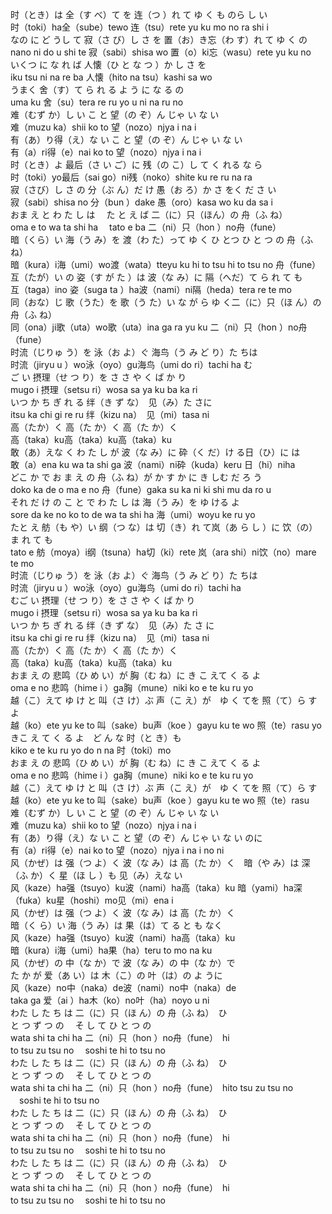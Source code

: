 时（とき）は 全（す べ）て を 连（つ ）れ て ゆ く も のら し い  
时（toki）ha全（sube）tewo 连（tsu）rete yu ku mo no ra shi i  
なの に ど うし て 寂（さ び）し さ を 置（お）き忘（わ す）れ て ゆ く の  
nano ni do u shi te 寂（sabi）shisa wo 置（o）ki忘（wasu）rete yu ku no   
いくつ に な れ ば 人懐（ひ と な つ ）か し さ を  
iku tsu ni na re ba 人懐（hito na tsu）kashi sa wo   
うまく 舍（す）て ら れ る よ う に な る の  
uma ku 舍（su）tera re ru yo u ni na ru no   
难（むず か）し い こ と 望（の ぞ）ん じゃ い な い  
难（muzu ka）shii ko to 望（nozo）njya i na i   
有（あ）り得（え）な い こ と 望（の ぞ）ん じゃ い な い  
有（a）ri得（e）nai ko to 望（nozo）njya i na i   
时（とき）よ 最后（さ い ご）に 残（の こ）し て く れる な ら  
时（toki）yo最后（sai go）ni残（noko）shite ku re ru na ra  
寂（さび）し さ の 分（ぶ ん）だ け 愚（お ろ）か さ をく だ さ い  
寂（sabi）shisa no 分（bun ）dake 愚（oro）kasa wo ku da sa i  
おま え と わ た し は　 た と え ば 二（に）只（ほん）の 舟（ふ ね）  
oma e to wa ta shi ha 　tato e ba 二（ni）只（hon ）no舟（fune）  
暗（くら）い 海（う み）を 渡（わ た）って ゆ く ひ とつ ひ と つ の 舟（ふ ね）  
暗（kura）i海（umi）wo渡（wata）tteyu ku hi to tsu hi to tsu no 舟（fune）  
互（たが）い の 姿（す が た ）は 波（な み）に 隔（へだ）て ら れ て も  
互（taga）ino 姿（suga ta ）ha波（nami）ni隔（heda）tera re te mo  
同（おな）じ 歌（うた）を 歌（う た）い な が ら ゆ く二（に）只（ほ ん）の 舟（ふ ね）  
同（ona）ji歌（uta）wo歌（uta）ina ga ra yu ku 二（ni）只（hon ）no舟（fune）  
时流（じりゅ う）を 泳（お よ）ぐ 海鸟（う み ど り）た ちは  
时流（jiryu u ）wo泳（oyo）gu海鸟（umi do ri）tachi ha む  
ご い 摂理（せ つ り）を さ さ や く ば か り  
mugo i 摂理（setsu ri）wosa sa ya ku ba ka ri  
いつ か ち ぎ れ る 绊（き ず な）　见（み）た さに  
itsu ka chi gi re ru 绊（kizu na）　见（mi）tasa ni  
高（たか）く 高（た か）く 高（た か）く  
高（taka）ku高（taka）ku高（taka）ku   
敢（あ）えな く わ た し が 波（な み）に 砕（く だ）け る日（ひ）に は  
敢（a）ena ku wa ta shi ga 波（nami）ni砕（kuda）keru 日（hi）niha   
どこ か で お ま え の 舟（ふ ね）が か す か に き しむ だ ろ う  
doko ka de o ma e no 舟（fune）gaka su ka ni ki shi mu da ro u   
それ だ け の こ と で わ た し は 海（う み）を ゆ ける よ  
sore da ke no ko to de wa ta shi ha 海（umi）woyu ke ru yo  
たと え 舫（も や）い 纲（つ な）は 切（き）れ て岚（あ ら し ）に 饮（の）ま れ て も  
tato e 舫（moya）i纲（tsuna）ha切（ki）rete 岚（ara shi）ni饮（no）mare te mo  
时流（じりゅ う）を 泳（お よ）ぐ 海鸟（う み ど り）た ちは  
时流（jiryu u ）wo泳（oyo）gu海鸟（umi do ri）tachi ha   
むご い 摂理（せ つ り）を さ さ や く ば か り  
mugo i 摂理（setsu ri）wosa sa ya ku ba ka ri   
いつ か ち ぎ れ る 绊（き ず な）　见（み）た さ に  
itsu ka chi gi re ru 绊（kizu na）　见（mi）tasa ni   
高（たか）く 高（た か）く 高（た か）く  
高（taka）ku高（taka）ku高（taka）ku   
おま え の 悲鸣（ひ め い）が 胸（む ね）に き こ えて く る よ  
oma e no 悲鸣（hime i ）ga胸（mune）niki ko e te ku ru yo   
越（こ）えて ゆ け と 叫（さ け）ぶ 声（こ え）が　ゆ く てを 照（て）ら す よ  
越（ko）ete yu ke to 叫（sake）bu声（koe ）gayu ku te wo 照（te）rasu yo  
きこ え て く る よ　ど ん な 时（と き）も  
kiko e te ku ru yo do n na 时（toki）mo   
おま え の 悲鸣（ひ め い）が 胸（む ね）に き こ えて く る よ  
oma e no 悲鸣（hime i ）ga胸（mune）niki ko e te ku ru yo   
越（こ）えて ゆ け と 叫（さ け）ぶ 声（こ え）が　ゆ く てを 照（て）ら す  
越（ko）ete yu ke to 叫（sake）bu声（koe ）gayu ku te wo 照（te）rasu  
难（むず か）し い こ と 望（の ぞ）ん じゃ い な い  
难（muzu ka）shii ko to 望（nozo）njya i na i  
有（あ）り得（え）な い こ と 望（の ぞ）ん じゃ い な い のに  
有（a）ri得（e）nai ko to 望（nozo）njya i na i no ni  
风（かぜ）は 强（つ よ）く 波（な み）は 高（た か）く　暗（や み）は 深（ふ か）く 星（ほ し ）も 见（み）えな い  
风（kaze）ha强（tsuyo）ku波（nami）ha高（taka）ku 暗（yami）ha深（fuka）ku星（hoshi）mo见（mi）ena i   
风（かぜ）は 强（つ よ）く 波（な み）は 高（た か）く　  
暗（く ら）い 海（う み）は 果（は）て る と も なく  
风（kaze）ha强（tsuyo）ku波（nami）ha高（taka）ku  
暗（kura）i海（umi）ha果（ha）teru to mo na ku   
风（かぜ）の 中（な か）で 波（な み）の 中（な か）で　  
た か が 爱（あ い）は 木（こ）の 叶（は）の よ うに  
风（kaze）no中（naka）de波（nami）no中（naka）de  
taka ga 爱（ai ）ha木（ko）no叶（ha）noyo u ni   
わた し た ち は 二（に）只（ほ ん）の 舟（ふ ね）　ひ  
と つ ず つ の　 そ し て ひ と つ の  
wata shi ta chi ha 二（ni）只（hon ）no舟（fune）　hi  
to tsu zu tsu no 　soshi te hi to tsu no   
わた し た ち は 二（に）只（ほ ん）の 舟（ふ ね）　ひ  
と つ ず つ の　 そ し て ひ と つ の  
wata shi ta chi ha 二（ni）只（hon ）no舟（fune）　hito tsu zu tsu no 　soshi te hi to tsu no   
わた し た ち は 二（に）只（ほ ん）の 舟（ふ ね）　ひ  
と つ ず つ の　 そ し て ひ と つ の  
wata shi ta chi ha 二（ni）只（hon ）no舟（fune）　hi  
to tsu zu tsu no 　soshi te hi to tsu no   
わた し た ち は 二（に）只（ほ ん）の 舟（ふ ね）　ひ  
と つ ず つ の　 そ し て ひ と つ の  
wata shi ta chi ha 二（ni）只（hon ）no舟（fune）　hi  
to tsu zu tsu no 　soshi te hi to tsu no   
